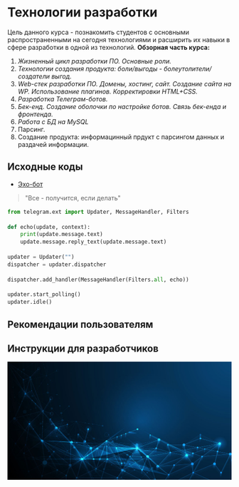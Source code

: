 # Технологии разработки
Цель данного курса - познакомить студентов с основными распространенными на сегодня технологиями и расширить их навыки в сфере разработки в одной из технологий.
**Обзорная часть курса:** 
1. *Жизненный цикл разработки ПО. Основные роли.*
2. *Технологии создания продукта: боли/выгоды - болеутолители/создатели выгод.*
3. *Web-стек разработки ПО. Домены, хостинг, сайт. Создание сайта на WP. Использование плагинов. Корректировки HTML+CSS.*
4. *Разработка Телеграм-ботов.*
5. _Бек-енд. Создание оболочки по настройке ботов. Связь бек-енда и фронтенда._
6. _Работа с БД на MySQL_
7. Парсинг.
8. Создание продукта: информацинный прдукт с парсингом данных и раздачей информации.

## Исходные коды
* [Эхо-бот](https://github.com/mikh-maksi/own-finances-bot/blob/main/step02/02bot_echo.py)

> "Все - получится, если делать"

```python
from telegram.ext import Updater, MessageHandler, Filters

def echo(update, context):
    print(update.message.text)
    update.message.reply_text(update.message.text)

updater = Updater("")
dispatcher = updater.dispatcher

dispatcher.add_handler(MessageHandler(Filters.all, echo))

updater.start_polling()
updater.idle()
```
## Рекомендации пользователям

## Инструкции для разработчиков

![Технологии разработки ПО](https://github.com/mikh-maksi/techs_of_development/blob/main/tech-planet.jpg)
